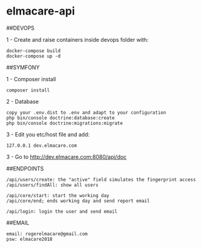 # elmacare-api

##DEVOPS

1 - Create and raise containers inside devops folder with: 

    docker-compose build
    docker-compose up -d

##SYMFONY

1 - Composer install
    
    composer install
    
2 - Database
    
    copy your .env.dist to .env and adapt to your configuration
    php bin/console doctrine:database:create
    php bin/console doctrine:migrations:migrate
    
3 - Edit you etc/host file and add:

    127.0.0.1 dev.elmacare.com
    
3 - Go to http://dev.elmacare.com:8080/api/doc

##ENDPOINTS
    
    /api/users/create: the "active" field simulates the fingerprint access
    /api/users/findAll: show all users
    
    /api/core/start: start the working day
    /api/core/end; ends working day and send report email
    
    /api/login: login the user and send email
 
##EMAIL

    email: rogerelmacare@gmail.com
    psw: elmacare2018